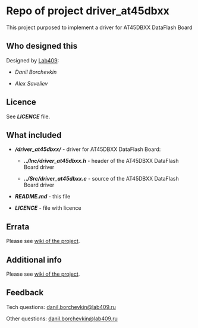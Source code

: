 # Repo of project **driver_at45dbxx**

This project purposed to implement a driver for AT45DBXX DataFlash Board

## Who designed this

Designed by [Lab409](http://lab409.ru):

* *Danil Borchevkin*

* *Alex Saveliev*

## Licence

See ***LICENCE*** file.

## What included

* ***/driver_at45dbxx/*** - driver for AT45DBXX DataFlash Board:

    * ***../Inc/driver_at45dbxx.h*** - header of the AT45DBXX DataFlash Board driver

    * ***../Src/driver_at45dbxx.c*** - source of the AT45DBXX DataFlash Board driver

* ***README.md*** - this file

* ***LICENCE*** - file with licence

## Errata

Please see [wiki of the project](https://github.com/Lab409/driver_at45dbxx/wiki).

## Additional info

Please see [wiki of the project](https://github.com/Lab409/driver_at45dbxx/wiki).

## Feedback

Tech questions: danil.borchevkin@lab409.ru

Other questions: danil.borchevkin@lab409.ru